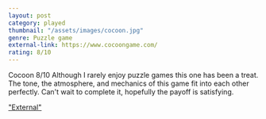 ```yaml
---
layout: post
category: played
thumbnail: "/assets/images/cocoon.jpg"
genre: Puzzle game
external-link: https://www.cocoongame.com/
rating: 8/10
---
```

Cocoon
8/10
Although I rarely enjoy puzzle games this one has been a treat. The tone, the atmosphere, and mechanics of this game fit into each other perfectly. Can't wait to complete it, hopefully the payoff is satisfying.

["External"](https://www.cocoongame.com/)
